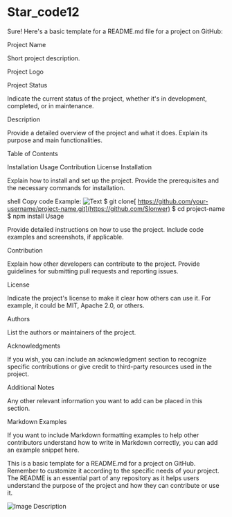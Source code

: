 # Star_code12

Sure! Here's a basic template for a README.md file for a project on GitHub:

Project Name

Short project description.

Project Logo

Project Status

Indicate the current status of the project, whether it's in development, completed, or in maintenance.

Description

Provide a detailed overview of the project and what it does. Explain its purpose and main functionalities.

Table of Contents

Installation
Usage
Contribution
License
Installation

Explain how to install and set up the project. Provide the prerequisites and the necessary commands for installation.

shell
Copy code
Example:
![Text]([URL](https://github.com/Slonwer/Shell_Bash/tree/main))
$ git clone[ https://github.com/your-username/project-name.git](https://github.com/Slonwer)
$ cd project-name
$ npm install
Usage

Provide detailed instructions on how to use the project. Include code examples and screenshots, if applicable.

Contribution

Explain how other developers can contribute to the project. Provide guidelines for submitting pull requests and reporting issues.

License

Indicate the project's license to make it clear how others can use it. For example, it could be MIT, Apache 2.0, or others.

Authors

List the authors or maintainers of the project.

Acknowledgments

If you wish, you can include an acknowledgment section to recognize specific contributions or give credit to third-party resources used in the project.

Additional Notes

Any other relevant information you want to add can be placed in this section.

Markdown Examples

If you want to include Markdown formatting examples to help other contributors understand how to write in Markdown correctly, you can add an example snippet here.

This is a basic template for a README.md for a project on GitHub. Remember to customize it according to the specific needs of your project. The README is an essential part of any repository as it helps users understand the purpose of the project and how they can contribute or use it.











![Image Description](https://blog.jetbov.com/wp-content/uploads/2020/01/estoque-2.png)

